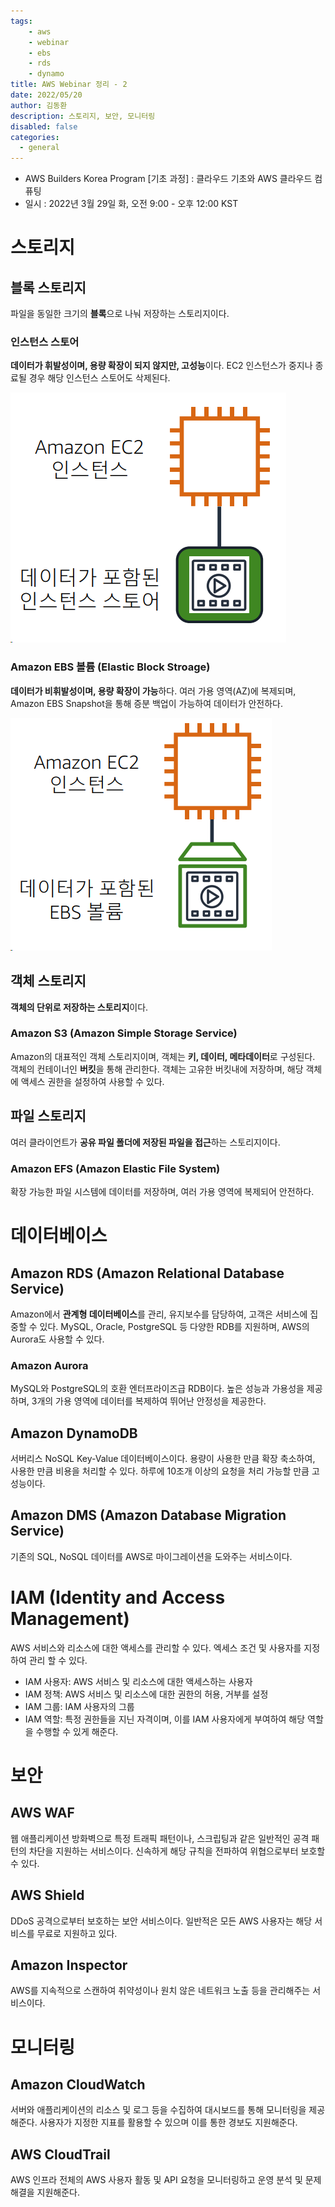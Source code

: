 ```yaml
---
tags: 
    - aws
    - webinar
    - ebs
    - rds
    - dynamo
title: AWS Webinar 정리 - 2
date: 2022/05/20
author: 김동환
description: 스토리지, 보안, 모니터링
disabled: false
categories:
  - general
---
```


 

- AWS Builders Korea Program [기초 과정] : 클라우드 기초와 AWS 클라우드 컴퓨팅
- 일시 : 2022년 3월 29일 화, 오전 9:00 - 오후 12:00 KST

# 스토리지

## 블록 스토리지

파일을 동일한 크기의 **블록**으로 나눠 저장하는 스토리지이다.

### 인스턴스 스토어

**데이터가 휘발성이며, 용량 확장이 되지 않지만, 고성능**이다. EC2 인스턴스가 중지나 종료될 경우 해당 인스턴스 스토어도 삭제된다.

![/assets/images/aws/aws-instance-store.png](/assets/images/aws/aws-instance-store.png)

### Amazon EBS 볼륨 (Elastic Block Stroage)

**데이터가 비휘발성이며, 용량 확장이 가능**하다. 여러 가용 영역(AZ)에 복제되며, Amazon EBS Snapshot을 통해 증분 백업이 가능하여 데이터가 안전하다.

![/assets/images/aws/amazon-ebs.png](/assets/images/aws/amazon-ebs.png)

## 객체 스토리지

**객체의 단위로 저장하는 스토리지**이다.

### Amazon S3 (Amazon Simple Storage Service)

Amazon의 대표적인 객체 스토리지이며, 객체는 **키, 데이터, 메타데이터**로 구성된다. 객체의 컨테이너인 **버킷**을 통해 관리한다. 객체는 고유한 버킷내에 저장하며, 해당 객체에 액세스 권한을 설정하여 사용할 수 있다.

## 파일 스토리지

여러 클라이언트가 **공유 파일 폴더에 저장된 파일을 접근**하는 스토리지이다.

### Amazon EFS (Amazon Elastic File System)

확장 가능한 파일 시스템에 데이터를 저장하며, 여러 가용 영역에 복제되어 안전하다.

# 데이터베이스

## Amazon RDS (Amazon Relational Database Service)

Amazon에서 **관계형 데이터베이스**를 관리, 유지보수를 담당하여, 고객은 서비스에 집중할 수 있다. MySQL, Oracle, PostgreSQL 등 다양한 RDB를 지원하며, AWS의 Aurora도 사용할 수 있다.

### Amazon Aurora

MySQL와 PostgreSQL의 호환 엔터프라이즈급 RDB이다. 높은 성능과 가용성을 제공하며, 3개의 가용 영역에 데이터를 복제하여 뛰어난 안정성을 제공한다.

## Amazon DynamoDB

서버리스 NoSQL Key-Value 데이터베이스이다. 용량이 사용한 만큼 확장 축소하여, 사용한 만큼 비용을 처리할 수 있다. 하루에 10조개 이상의 요청을 처리 가능할 만큼 고성능이다.

## Amazon DMS (Amazon Database Migration Service)

기존의 SQL, NoSQL 데이터를 AWS로 마이그레이션을 도와주는 서비스이다.

# IAM (Identity and Access Management)

AWS 서비스와 리소스에 대한 액세스를 관리할 수 있다. 엑세스 조건 및 사용자를 지정하여 관리 할 수 있다.

- IAM 사용자: AWS 서비스 및 리소스에 대한 액세스하는 사용자
- IAM 정책: AWS 서비스 및 리소스에 대한 권한의 허용, 거부를 설정
- IAM 그룹: IAM 사용자의 그룹
- IAM 역할: 특정 권한들을 지닌 자격이며, 이를 IAM 사용자에게 부여하여 해당 역할을 수행할 수 있게 해준다.

# 보안

## AWS WAF

웹 애플리케이션 방화벽으로 특정 트래픽 패턴이나, 스크립팅과 같은 일반적인 공격 패턴의 차단을 지원하는 서비스이다. 신속하게 해당 규칙을 전파하여 위협으로부터 보호할 수 있다.

## AWS Shield

DDoS 공격으로부터 보호하는 보안 서비스이다. 일반적은 모든 AWS 사용자는 해당 서비스를 무료로 지원하고 있다.

## Amazon Inspector

AWS를 지속적으로 스캔하여 취약성이나 원치 않은 네트워크 노출 등을 관리해주는 서비스이다.

# 모니터링

## Amazon CloudWatch

서버와 애플리케이션의 리소스 및 로그 등을 수집하여 대시보드를 통해 모니터링을 제공해준다. 사용자가 지정한 지표를 활용할 수 있으며 이를 통한 경보도 지원해준다.

## AWS CloudTrail

AWS 인프라 전체의 AWS 사용자 활동 및 API 요청을 모니터링하고 운영 분석 및 문제 해결을 지원해준다.